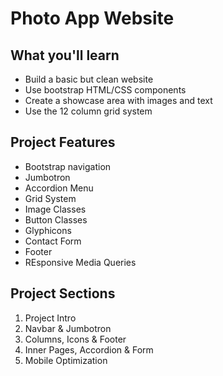 
# Photo App Website

## What you'll learn

- Build a basic but clean website
- Use bootstrap HTML/CSS components
- Create a showcase area with images and text
- Use the 12 column grid system

## Project Features

- Bootstrap navigation
- Jumbotron
- Accordion Menu
- Grid System
- Image Classes
- Button Classes
- Glyphicons
- Contact Form
- Footer
- REsponsive Media Queries

## Project Sections

1. Project Intro 
2. Navbar & Jumbotron
3. Columns, Icons & Footer
4. Inner Pages, Accordion & Form
5. Mobile Optimization
